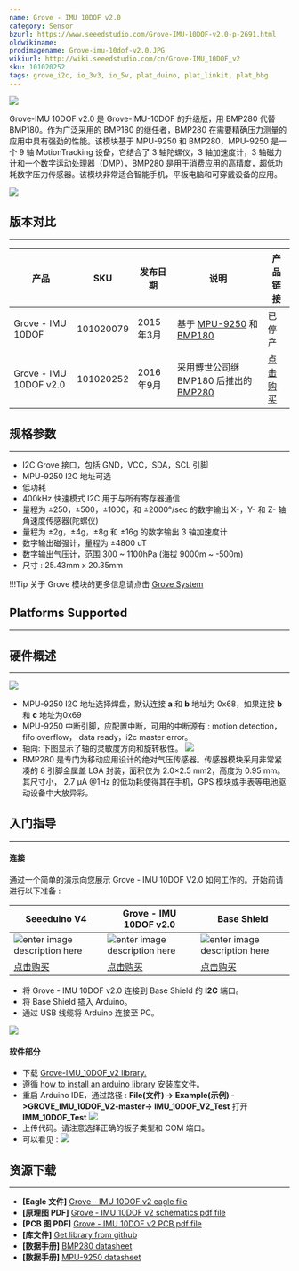 ```yaml
---
name: Grove - IMU 10DOF v2.0
category: Sensor
bzurl: https://www.seeedstudio.com/Grove-IMU-10DOF-v2.0-p-2691.html
oldwikiname:
prodimagename: Grove-imu-10dof-v2.0.JPG
wikiurl: http://wiki.seeedstudio.com/cn/Grove-IMU_10DOF_v2
sku: 101020252
tags: grove_i2c, io_3v3, io_5v, plat_duino, plat_linkit, plat_bbg
---
```


![](https://github.com/SeeedDocument/Grove-IMU_10DOF_v2.0/raw/master/img/Grove-imu-10dof-v2.0.jpg)

Grove-IMU 10DOF v2.0 是 Grove-IMU-10DOF 的升级版，用 BMP280 代替 BMP180。作为广泛采用的 BMP180 的继任者，BMP280 在需要精确压力测量的应用中具有强劲的性能。该模块基于 MPU-9250 和 BMP280，MPU-9250 是一个 9 轴 MotionTracking 设备，它结合了 3 轴陀螺仪，3 轴加速度计，3 轴磁力计和一个数字运动处理器（DMP），BMP280 是用于消费应用的高精度，超低功耗数字压力传感器。该模块非常适合智能手机，平板电脑和可穿戴设备的应用。

[![](https://github.com/SeeedDocument/wiki_chinese/raw/master/docs/images/click_to_buy.PNG)](https://item.taobao.com/item.htm?spm=a230r.1.14.15.653c372dvP1Ko9&id=546828485726&ns=1&abbucket=1#detail)

## 版本对比
----
| 产品                | SKU       | 发布日期  | 说明                                | 产品链接 |
|------------------------|-----------|----------------|--------------------------------------------|---------------|
| Grove - IMU 10DOF      | 101020079 | 2015年3月     | 基于 [MPU-9250](https://raw.githubusercontent.com/SeeedDocument/Grove-IMU_10DOF/master/res/MPU-9250A_Product_Specification.pdf) 和 [BMP180](https://raw.githubusercontent.com/SeeedDocument/Grove-IMU_10DOF/master/res/BMP180.pdf)      | 已停产           |
| Grove - IMU 10DOF v2.0 | 101020252 | 2016年9月 | 采用博世公司继 BMP180 后推出的 [BMP280](https://raw.githubusercontent.com/SeeedDocument/Grove-Barometer_Sensor-BMP280/master/res/Grove-Barometer_Sensor-BMP280-BMP280-DS001-12_Datasheet.pdf)| [点击购买](https://item.taobao.com/item.htm?spm=a230r.1.14.15.653c372dvP1Ko9&id=546828485726&ns=1&abbucket=1#detail)   |


## 规格参数
-------------

-   I2C Grove 接口，包括 GND，VCC，SDA，SCL 引脚
-   MPU-9250 I2C 地址可选
-   低功耗
-   400kHz 快速模式 I2C 用于与所有寄存器通信
-   量程为 ±250，±500，±1000，和 ±2000°/sec 的数字输出 X-，Y- 和 Z- 轴角速度传感器(陀螺仪)
-   量程为 ±2g，±4g，±8g 和 ±16g 的数字输出 3 轴加速度计
-   数字输出磁强计，量程为 ±4800 uT
-   数字输出气压计，范围 300 ~ 1100hPa (海拔 9000m ~ -500m)
-   尺寸 : 25.43mm x 20.35mm

!!!Tip
    关于 Grove 模块的更多信息请点击 [Grove System](http://wiki.seeedstudio.com/cn/Grove_System/)

## Platforms Supported
-------------------

## 硬件概述
------------------
![](https://github.com/SeeedDocument/Grove-IMU_10DOF_v2.0/raw/master/img/hardware.jpg)


-  MPU-9250 I2C 地址选择焊盘，默认连接 **a** 和 **b** 地址为 0x68，如果连接 **b** 和 **c** 地址为0x69
-  MPU-9250 中断引脚，应配置中断，可用的中断源有 :  motion detection，fifo overflow， data ready，i2c master error。
- 轴向:
下图显示了轴的灵敏度方向和旋转极性。
![](https://raw.githubusercontent.com/SeeedDocument/Grove-IMU_10DOF/master/img/Imu-10dof-dir-axes.png)
- BMP280 是专门为移动应用设计的绝对气压传感器。传感器模块采用非常紧凑的 8 引脚金属盖 LGA 封装，面积仅为 2.0×2.5 mm2，高度为 0.95 mm。其尺寸小， 2.7 μA @1Hz 的低功耗使得其在手机，GPS 模块或手表等电池驱动设备中大放异彩。

## 入门指导
-----

#### 连接

通过一个简单的演示向您展示 Grove - IMU 10DOF V2.0 如何工作的。开始前请进行以下准备 :

| Seeeduino V4 | Grove - IMU 10DOF v2.0 | Base Shield |
|--------------|----------------------|-----------------|
|![enter image description here](https://raw.githubusercontent.com/SeeedDocument/Grove_Light_Sensor/master/images/gs_1.jpg)|![enter image description here](https://github.com/SeeedDocument/Grove-IMU_10DOF_v2.0/raw/master/img/Grove-imu-10dof-v2.0_s.jpg)|![enter image description here](https://raw.githubusercontent.com/SeeedDocument/Grove_Light_Sensor/master/images/gs_4.jpg)|
|[点击购买](https://item.taobao.com/item.htm?spm=a1z10.3-c.w4002-11172317909.9.3b475e0Rof5cH&id=45721222112)|[点击购买](https://item.taobao.com/item.htm?spm=a230r.1.14.15.653c372dvP1Ko9&id=546828485726&ns=1&abbucket=1#detail)|[点击购买](https://item.taobao.com/item.htm?spm=a1z10.3-c.w4002-11172317909.9.730262b4XlvZfE&id=520233320144)|


- 将 Grove - IMU 10DOF v2.0 连接到 Base Shield 的 **I2C** 端口。
- 将 Base Shield 插入 Arduino。
- 通过 USB 线缆将 Arduino 连接至 PC。

![](https://github.com/SeeedDocument/Grove-IMU_10DOF_v2.0/raw/master/img/arduino%20connection.jpg)

#### 软件部分

- 下载 [Grove-IMU_10DOF_v2 library.](https://github.com/Seeed-Studio/Grove_IMU_10DOF_v2.0/archive/master.zip)
- 遵循 [how to install an arduino library](http://wiki.seeed.cc/How_to_install_Arduino_Library/) 安装库文件。
- 重启 Arduino IDE，通过路径 : **File(文件) -> Example(示例) ->GROVE_IMU_10DOF_V2-master-> IMU_10DOF_V2_Test** 打开 **IMM_10DOF_Test**
![](https://github.com/SeeedDocument/Grove-IMU_10DOF_v2.0/raw/master/img/library%20example.jpg)
- 上传代码。请注意选择正确的板子类型和 COM 端口。
- 可以看见 :
![](https://raw.githubusercontent.com/SeeedDocument/Grove-IMU_10DOF/master/img/Imu-10dof-test.png)


## 资源下载
--------

-   **[Eagle 文件]** [Grove - IMU 10DOF v2 eagle file](https://github.com/SeeedDocument/Grove-IMU_10DOF_v2.0/raw/master/res/Grove%20-%20IMU%2010DOF%20v2.0.zip)
-   **[原理图 PDF]** [Grove - IMU 10DOF v2 schematics pdf file](https://github.com/SeeedDocument/Grove-IMU_10DOF_v2.0/raw/master/res/Grove%20-%20IMU%2010DOF%20v2.0%20Sch.pdf)
-   **[PCB 图 PDF]** [Grove - IMU 10DOF v2 PCB pdf file](https://github.com/SeeedDocument/Grove-IMU_10DOF_v2.0/raw/master/res/Grove%20-%20IMU%2010DOF%20v2.0%20PCB.pdf)
-   **[库文件]** [Get library from github](https://github.com/Seeed-Studio/Grove_IMU_10DOF_v2.0/archive/master.zip)
-   **[数据手册]** [BMP280 datasheet](https://github.com/SeeedDocument/Grove-IMU_10DOF_v2.0/raw/master/res/BMP280-Datasheet.pdf)
-   **[数据手册]** [MPU-9250 datasheet](https://raw.githubusercontent.com/SeeedDocument/Grove-IMU_10DOF/master/res/MPU-9250A_Product_Specification.pdf)


<!-- This Markdown file was created from http://www.seeedstudio.com/wiki/Grove_-_IMU_10DOF -->
